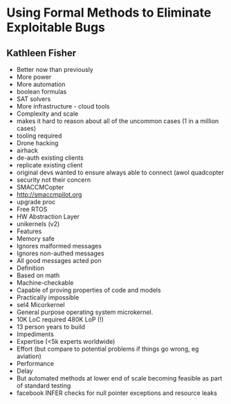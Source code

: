 # Using Formal Methods to Eliminate Exploitable Bugs
## Kathleen Fisher

* Better now than previously
 * More power
 * More automation
  * boolean formulas
  * SAT solvers
 * More infrastructure - cloud tools
 * Complexity and scale
  * makes it hard to reason about all of the uncommon cases (1 in a million cases)
  * tooling required
* Drone hacking
 * airhack
  * de-auth existing clients
  * replicate existing client
 * original devs wanted to ensure always able to connect (awol quadcopter
  * security not their concern
 * SMACCMCopter
  * http://smaccmpilot.org
  * upgrade proc
  * Free RTOS
  * HW Abstraction Layer
  * unikernels (v2)
  * Features
   * Memory safe
   * Ignores malformed messages
   * Ignores non-authed messages
   * All good messages acted pon
* Definition
 * Based on math 
 * Machine-checkable
 * Capable of proving properties of code and models
* Practically impossible
 * sel4 Micorkernel
 * General purpose operating system microkernel.
 * 10K LoC required 480K LoP (!)
 * 13 person years to build
* Impediments
 * Expertise (<5k experts worldwide)
 * Effort (but compare to potential problems if things go wrong, eg aviation)
 * Performance
 * Delay
  * But automated methods at lower end of scale becoming feasible as part of standard testing
   * facebook INFER checks for null pointer exceptions and resource leaks
